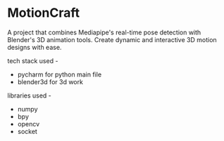 # MotionCraft
A project that combines Mediapipe's real-time pose detection with Blender's 3D animation tools. Create dynamic and interactive 3D motion designs with ease.

tech stack used -
*  pycharm for python main file
*  blender3d for 3d work

libraries used -
*  numpy
*  bpy
*  opencv
*  socket
